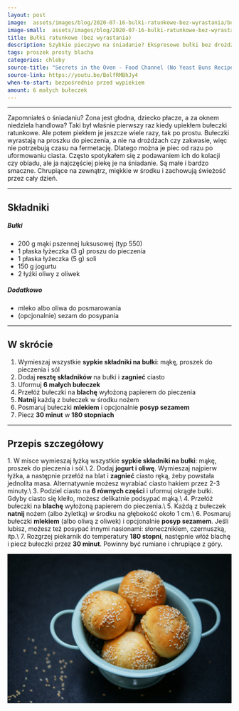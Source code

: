 ```yaml
---
layout: post
image:  assets/images/blog/2020-07-16-bulki-ratunkowe-bez-wyrastania/bulki-ratunkowe-bez-wyrastania.jpg
image-small:  assets/images/blog/2020-07-16-bulki-ratunkowe-bez-wyrastania/bulki-ratunkowe-bez-wyrastania-small.jpg
title: Bułki ratunkowe (bez wyrastania)
description: Szybkie pieczywo na śniadanie? Ekspresowe bułki bez drożdży (na proszku do pieczenia). Zapraszam po super prosty przepis na domowe bułki bez drożdży i bez zakwasu.
tags: proszek prosty blacha
categories: chleby
source-title: "Secrets in the Oven - Food Channel (No Yeast Buns Recipe)"
source-link: https://youtu.be/BolfRMBhJy4
when-to-start: bezpośrednio przed wypiekiem
amount: 6 małych bułeczek
---
```


-----

Zapomniałeś o śniadaniu? Żona jest głodna, dziecko płacze, a za oknem niedziela handlowa? Taki był właśnie pierwszy raz kiedy upiekłem bułeczki ratunkowe. Ale potem piekłem je jeszcze wiele razy, tak po prostu. Bułeczki wyrastają na proszku do pieczenia, a nie na drożdżach czy zakwasie, więc nie potrzebują czasu na fermetację. Dlatego można je piec od razu po uformowaniu ciasta. Często spotykałem się z podawaniem ich do kolacji czy obiadu, ale ja najczęściej piekę je na śniadanie. Są małe i bardzo smaczne. Chrupiące na zewnątrz, miękkie w środku i zachowują świeżość przez cały dzień.

-----

## Składniki

##### Bułki

* 200 g mąki pszennej luksusowej (typ 550)
* 1 płaska łyżeczka (3 g) proszu do pieczenia
* 1 płaska łyżeczka (5 g) soli
* 150 g jogurtu
* 2 łyżki oliwy z oliwek

##### Dodatkowo

* mleko albo oliwa do posmarowania
* (opcjonalnie) sezam do posypania

-----

## W skrócie

1. Wymieszaj wszystkie **sypkie składniki na bułki**: mąkę, proszek do pieczenia i sól
2. Dodaj **resztę składników** na bułki i **zagnieć** ciasto
3. Uformuj **6 małych bułeczek**
4. Przełóż bułeczki na **blachę** wyłożoną papierem do pieczenia
5. **Natnij** każdą z bułeczek w środku nożem
6. Posmaruj bułeczki **mlekiem** i opcjonalnie **posyp sezamem**
7. Piecz **30 minut** w **180 stopniach**

-----

## Przepis szczegółowy

1\. W misce wymieszaj łyżką wszystkie **sypkie składniki na bułki**: mąkę, proszek do pieczenia i sól.\\
2\. Dodaj **jogurt i oliwę**. Wymieszaj najpierw łyżka, a następnie przełóż na blat i **zagnieć** ciasto ręką, żeby powstała jednolita masa. Alternatywnie możesz wyrabiać ciasto hakiem przez 2-3 minuty.\\
3\. Podziel ciasto na **6 równych części** i uformuj okrągłe bułki. Gdyby ciasto się kleiło, możesz delikatnie podsypać mąką.\\
4\. Przełóż bułeczki na **blachę** wyłożoną papierem do pieczenia.\\
5\. Każdą z bułeczek **natnij** nożem (albo żyletką) w środku na głębokość około 1 cm.\\
6\. Posmaruj bułeczki **mlekiem** (albo oliwą z oliwek) i opcjonalnie **posyp sezamem**. Jeśli lubisz, możesz też posypać innymi nasionami: słonecznikiem, czernuszką, itp.\\
7\. Rozgrzej piekarnik do temperatury **180 stopni**, następnie włóż blachę i piecz bułeczki przez **30 minut**. Powinny być rumiane i chrupiące z góry.

![Bułki ratunkowe bez wyrastania](/assets/images/blog/2020-07-16-bulki-ratunkowe-bez-wyrastania/bulki-ratunkowe-bez-wyrastania-gotowe.jpg)
